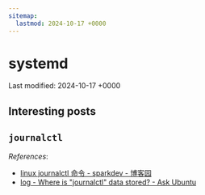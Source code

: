 ```yaml
---
sitemap:
  lastmod: 2024-10-17 +0000
---
```


# systemd

Last modified: 2024-10-17 +0000

## Interesting posts

## `journalctl`

*References*:

- [linux journalctl 命令 - sparkdev - 博客园](https://www.cnblogs.com/sparkdev/p/8795141.html)
- [log - Where is "journalctl" data stored? - Ask Ubuntu](https://askubuntu.com/questions/864722/where-is-journalctl-data-stored)
